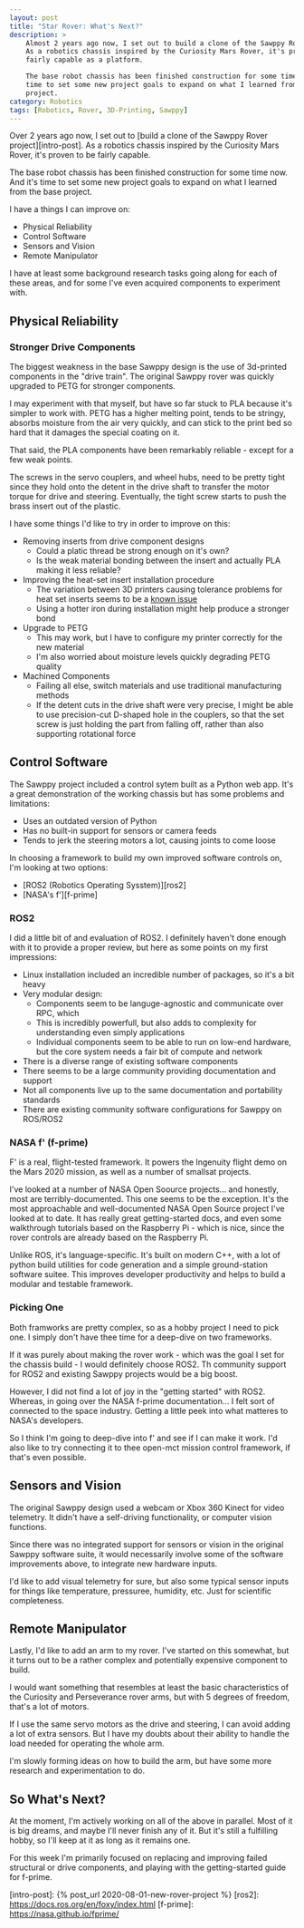 ```yaml
---
layout: post
title: "Star Rover: What's Next?"
description: >
    Almost 2 years ago now, I set out to build a clone of the Sawppy Rover project.
    As a robotics chassis inspired by the Curiosity Mars Rover, it's proven to be
    fairly capable as a platform.

    The base robot chassis has been finished construction for some time now. And it's
    time to set some new project goals to expand on what I learned from the base
    project.
category: Robotics
tags: [Robotics, Rover, 3D-Printing, Sawppy]
---
```


Over 2 years ago now, I set out to [build a clone of the Sawppy Rover project][intro-post].
As a robotics chassis inspired by the Curiosity Mars Rover, it's proven to be
fairly capable.

The base robot chassis has been finished construction for some time now. And it's
time to set some new project goals to expand on what I learned from the base
project.

I have a things I can improve on:
- Physical Reliability
- Control Software
- Sensors and Vision
- Remote Manipulator

I have at least some background research tasks going along for each of these
areas, and for some I've even acquired components to experiment with.

## Physical Reliability
### Stronger Drive Components
The biggest weakness in the base Sawppy design is the use of 3d-printed components
in the "drive train". The original Sawppy rover was quickly upgraded to PETG for
stronger components.

I may experiment with that myself, but have so far stuck to PLA because it's
simpler to work with. PETG has a higher melting point, tends to be stringy,
absorbs moisture from the air very quickly, and can stick to the print bed so hard
that it damages the special coating on it.

That said, the PLA components have been remarkably reliable - except for a few
weak points.

The screws in the servo couplers, and wheel hubs, need to be pretty tight since
they hold onto the detent in the drive shaft to transfer the motor torque for
drive and steering. Eventually, the tight screw starts to push the brass insert
out of the plastic.

I have some things I'd like to try in order to improve on this:

- Removing inserts from drive component designs
  - Could a platic thread be strong enough on it's own?
  - Is the weak material bonding between the insert and actually PLA making it less reliable?
- Improving the heat-set insert installation procedure
  - The variation between 3D printers causing tolerance problems for heat set
    inserts seems to be a [known issue](https://newscrewdriver.com/2020/11/25/sawppy-issue-heat-set-insert-shaft-coupling/)
  - Using a hotter iron during installation might help produce a stronger bond
- Upgrade to PETG
  - This may work, but I have to configure my printer correctly for the new material
  - I'm also worried about moisture levels quickly degrading PETG quality
- Machined Components
  - Failing all else, switch materials and use traditional manufacturing methods
  - If the detent cuts in the drive shaft were very precise, I might be able to
    use precision-cut D-shaped hole in the couplers, so that the set screw is just
    holding the part from falling off, rather than also supporting rotational force

## Control Software

The Sawppy project included a control sytem built as a Python web app. It's a
great demonstration of the working chassis but has some problems and limitations:

- Uses an outdated version of Python
- Has no built-in support for sensors or camera feeds
- Tends to jerk the steering motors a lot, causing joints to come loose

In choosing a framework to build my own improved software controls on, I'm looking
at two options:
- [ROS2 (Robotics Operating Sysstem)][ros2]
- [NASA's f'][f-prime]

### ROS2
I did a little bit of and evaluation of ROS2. I definitely haven't done enough
with it to provide a proper review, but here as some points on my first
impressions:

- Linux installation included an incredible number of packages, so it's a bit heavy
- Very modular design:
  - Components seem to be languge-agnostic and communicate over RPC, which
  - This is incredibly powerfull, but also adds to complexity for understanding
    even simply applications
  - Individual components seem to be able to run on low-end hardware, but the core
    system needs a fair bit of compute and network
- There is a diverse range of existing software components
- There seems to be a large community providing documentation and support
- Not all components live up to the same documentation and portability standards
- There are existing community software configurations for Sawppy on ROS/ROS2

### NASA f' (f-prime)
F' is a real, flight-tested framework. It powers the Ingenuity flight demo on the
Mars 2020 mission, as well as a number of smallsat projects.

I've looked at a number of NASA Open Soource projects... and honestly, most are
terribly-documented. This one seems to be the exception. It's the most
approachable and well-documented NASA Open Source project I've looked at to date.
It has really great getting-started docs, and even some walkthrough tutorials
based on the Raspberry Pi - which is nice, since the rover controls are already
based on the Raspberry Pi.

Unlike ROS, it's language-specific. It's built on modern C++, with a lot of python
build utilities for code generation and a simple ground-station software suitee.
This improves developer productivity and helps to build a modular and testable
framework.

### Picking One
Both framworks are pretty complex, so as a hobby project I need to pick one. I
simply don't have thee time for a deep-dive on two frameworks.

If it was purely about making the rover work - which was the goal I set for the
chassis build - I would definitely choose ROS2. Th community support for ROS2
and existing Sawppy projects would be a big boost.

However, I did not find a lot of joy in the "getting started" with ROS2. Whereas,
in going over the NASA f-prime documentation... I felt sort of connected to the
space industry. Getting a little peek into what matteres to NASA's developers.

So I think I'm going to deep-dive into f' and see if I can make it work.
I'd also like to try connecting it to thee open-mct mission control framework,
if that's even possible.

## Sensors and Vision
The original Sawppy design used a webcam or Xbox 360 Kinect for video telemetry.
It didn't have a self-driving functionality, or computer vision functions.

Since there was no integrated support for sensors or vision in the original
Sawppy software suite, it would necessarily involve some of the software
improvements above, to integrate new hardware inputs.

I'd like to add visual telemetry for sure, but also some typical sensor inputs
for things like temperature, pressuree, humidity, etc. Just for scientific
completeness.

## Remote Manipulator
Lastly, I'd like to add an arm to my rover. I've started on this somewhat, but
it turns out to be a rather complex and potentially expensive component to build.

I would want something that resembles at least the basic characteristics of the
Curiosity and Perseverance rover arms, but with 5 degrees of freedom, that's a
lot of motors.

If I use the same servo motors as the drive and steering, I can avoid adding a
lot of extra sensors. But I have my doubts about their ability to handle the load
needed for operating the whole arm.

I'm slowly forming ideas on how to build the arm, but have some more research and
experimentation to do.

## So What's Next?
At the moment, I'm actively working on all of the above in parallel. Most of it
is big dreams, and maybe I'll never finish any of it. But it's still a fulfilling
hobby, so I'll keep at it as long as it remains one.

For this week I'm primarily focused on replacing and improving failed structural
or drive components, and playing with the getting-started guide for f-prime.

[intro-post]: {% post_url 2020-08-01-new-rover-project %}
[ros2]: https://docs.ros.org/en/foxy/index.html
[f-prime]: https://nasa.github.io/fprime/
